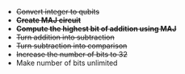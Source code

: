* ~~Convert integer to qubits~~
* ~~**Create MAJ circuit**~~
* ~~**Compute the highest bit of addition using MAJ**~~
* ~~Turn addition into subtraction~~
* ~~Turn subtraction into comparison~~
* ~~Increase the number of bits to 32~~
* Make number of bits unlimited